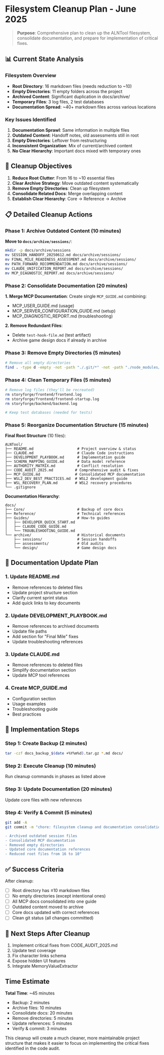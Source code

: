 # Filesystem Cleanup Plan - June 2025

> **Purpose**: Comprehensive plan to clean up the ALNTool filesystem, consolidate documentation, and prepare for implementation of critical fixes.

## 📊 Current State Analysis

### Filesystem Overview
- **Root Directory**: 16 markdown files (needs reduction to ~10)
- **Empty Directories**: 11 empty folders across the project
- **Archived Content**: Significant duplication in docs/archive/
- **Temporary Files**: 3 log files, 2 test databases
- **Documentation Spread**: ~40+ markdown files across various locations

### Key Issues Identified
1. **Documentation Sprawl**: Same information in multiple files
2. **Outdated Content**: Handoff notes, old assessments still in root
3. **Empty Directories**: Leftover from restructuring
4. **Inconsistent Organization**: Mix of current/archived content
5. **No Clear Hierarchy**: Important docs mixed with temporary ones

## 🎯 Cleanup Objectives

1. **Reduce Root Clutter**: From 16 to ~10 essential files
2. **Clear Archive Strategy**: Move outdated content systematically
3. **Remove Empty Directories**: Clean up filesystem
4. **Consolidate Related Docs**: Merge overlapping content
5. **Establish Clear Hierarchy**: Core → Reference → Archive

## 📋 Detailed Cleanup Actions

### Phase 1: Archive Outdated Content (10 minutes)

**Move to `docs/archive/sessions/`**:
```bash
mkdir -p docs/archive/sessions
mv SESSION_HANDOFF_20250612.md docs/archive/sessions/
mv FINAL_MILE_READINESS_ASSESSMENT.md docs/archive/sessions/
mv PATH_FORWARD_RECOMMENDATION.md docs/archive/sessions/
mv CLAUDE_UNIFICATION_REPORT.md docs/archive/sessions/
mv MCP_DIAGNOSTIC_REPORT.md docs/archive/sessions/
```

### Phase 2: Consolidate Documentation (20 minutes)

**1. Merge MCP Documentation**:
Create single `MCP_GUIDE.md` combining:
- MCP_USER_GUIDE.md (usage)
- MCP_SERVER_CONFIGURATION_GUIDE.md (setup)
- MCP_DIAGNOSTIC_REPORT.md (troubleshooting)

**2. Remove Redundant Files**:
- Delete `test-hook-file.md` (test artifact)
- Archive game design docs if already in archive

### Phase 3: Remove Empty Directories (5 minutes)

```bash
# Remove all empty directories
find . -type d -empty -not -path "./.git/*" -not -path "./node_modules/*" -delete
```

### Phase 4: Clean Temporary Files (5 minutes)

```bash
# Remove log files (they'll be recreated)
rm storyforge/frontend/frontend.log
rm storyforge/frontend/frontend-startup.log
rm storyforge/backend/backend.log

# Keep test databases (needed for tests)
```

### Phase 5: Reorganize Documentation Structure (15 minutes)

**Final Root Structure** (10 files):
```
ALNTool/
├── README.md                    # Project overview & status
├── CLAUDE.md                    # Claude Code instructions
├── DEVELOPMENT_PLAYBOOK.md      # Implementation guide
├── SCHEMA_MAPPING_GUIDE.md      # Data model reference
├── AUTHORITY_MATRIX.md          # Conflict resolution
├── CODE_AUDIT_2025.md          # Comprehensive audit & fixes
├── MCP_GUIDE.md                # Consolidated MCP documentation
├── WSL2_DEV_BEST_PRACTICES.md  # WSL2 development guide
├── WSL_RECOVERY_PLAN.md        # WSL2 recovery procedures
└── .gitignore
```

**Documentation Hierarchy**:
```
docs/
├── Core/                        # Backup of core docs
├── Reference/                   # Technical references
├── Guides/                      # How-to guides
│   ├── DEVELOPER_QUICK_START.md
│   ├── CLAUDE_CODE_GUIDE.md
│   └── TROUBLESHOOTING_GUIDE.md
└── archive/                     # Historical documents
    ├── sessions/                # Session handoffs
    ├── assessments/             # Old audits
    └── design/                  # Game design docs
```

## 🔄 Documentation Update Plan

### 1. Update README.md
- Remove references to deleted files
- Update project structure section
- Clarify current sprint status
- Add quick links to key documents

### 2. Update DEVELOPMENT_PLAYBOOK.md
- Remove references to archived documents
- Update file paths
- Add section for "Final Mile" fixes
- Update troubleshooting references

### 3. Update CLAUDE.md
- Remove references to deleted files
- Simplify documentation section
- Update MCP tool references

### 4. Create MCP_GUIDE.md
- Configuration section
- Usage examples
- Troubleshooting guide
- Best practices

## 🚀 Implementation Steps

### Step 1: Create Backup (2 minutes)
```bash
tar -czf docs_backup_$(date +%Y%m%d).tar.gz *.md docs/
```

### Step 2: Execute Cleanup (10 minutes)
Run cleanup commands in phases as listed above

### Step 3: Update Documentation (20 minutes)
Update core files with new references

### Step 4: Verify & Commit (5 minutes)
```bash
git add -A
git commit -m "chore: filesystem cleanup and documentation consolidation

- Archived outdated session files
- Consolidated MCP documentation
- Removed empty directories
- Updated core documentation references
- Reduced root files from 16 to 10"
```

## ✅ Success Criteria

After cleanup:
- [ ] Root directory has ≤10 markdown files
- [ ] No empty directories (except intentional ones)
- [ ] All MCP docs consolidated into one guide
- [ ] Outdated content moved to archive
- [ ] Core docs updated with correct references
- [ ] Clean git status (all changes committed)

## 🎯 Next Steps After Cleanup

1. Implement critical fixes from CODE_AUDIT_2025.md
2. Update test coverage
3. Fix character links schema
4. Expose hidden UI features
5. Integrate MemoryValueExtractor

## Time Estimate

**Total Time**: ~45 minutes
- Backup: 2 minutes
- Archive files: 10 minutes
- Consolidate docs: 20 minutes
- Remove directories: 5 minutes
- Update references: 5 minutes
- Verify & commit: 3 minutes

This cleanup will create a much cleaner, more maintainable project structure that makes it easier to focus on implementing the critical fixes identified in the code audit.